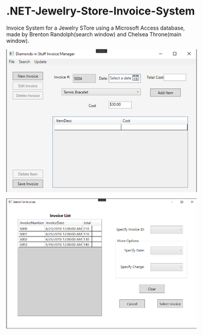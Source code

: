 # .NET-Jewelry-Store-Invoice-System

Invoice System for a Jewelry STore using a Microsoft Access database, made by Brenton Randolph(search window) and Chelsea Throne(main window).

![alt text](https://github.com/brandolph74/.NET-Jewelry-Store-Invoice-System/blob/master/Annotation%202020-09-01%20210418.png?raw=true)

![alt text](https://github.com/brandolph74/.NET-Jewelry-Store-Invoice-System/blob/master/Annotation%202020-09-01%20210505.png?raw=true)
